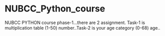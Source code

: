 # NUBCC_Python_course
NUBCC PYTHON course phase-1...there are 2 assignment. Task-1 is multiplication table (1-50) number..Task-2 is your age category (0-68) age..

